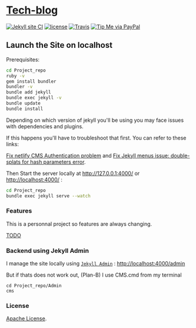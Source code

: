 # [Tech-blog](https://github.com/alainQtec/tech-blog)

[![Jekyll site CI](https://github.com/alainQtec/tech-blog/actions/workflows/jekyll.yml/badge.svg)](https://github.com/alainQtec/tech-blog/actions/workflows/jekyll.yml)
[![license](https://img.shields.io/github/license/alainQtec/tech-blog.svg)](https://github.com/alainQtec/tech-blog/blob/main/LICENSE)
[![Travis](https://img.shields.io/travis/alainQtec/tech-blog.svg)](https://app.travis-ci.com/alainQtec/tech-blog)
[![Tip Me via PayPal](https://img.shields.io/badge/PayPal-tip%20me-1462ab.svg?logo=paypal)](https://www.paypal.me/kitian616)

## **Launch the Site on localhost**

Prerequisites:

```sh
cd Project_repo
ruby -v
gem install bundler
bundler -v
bundle add jekyll
bundle exec jekyll -v
bundle update
bundle install
```

Depending on which version of jekyll you'll be using you may face issues with dependencies and plugins.

If this happens you'll have to troubleshoot that first. You can refer to these links:

[Fix netlify CMS Authentication problem](https://github.com/netlify/netlify-cms/issues/1474) and [Fix Jekyll menus issue: double-splats for hash parameters error](https://github.com/forestryio/jekyll-menus/commit/6c8b53eeb0d4b58743fb6461aa94d84004c8a35d).

Then Start the server locally at <http://127.0.0.1:4000/> or <http://localhost:4000/> :

```bash
cd Project_repo
bundle exec jekyll serve --watch
```

### Features

This is a personnal project so features are always changing.

[TODO](TODO.md)

### **Backend using Jekyll Admin**

I manage the site locally using [`Jekyll Admin`](https://jekyll.github.io/jekyll-admin/) : [http://localhost:4000/admin](http://localhost:4000/admin)

But if thats does not work out, (Plan-B) I use CMS.cmd from my terminal <!-- This script should be smart enough to fix any errors in the Backend, and Quickly open the CMS -->

```batch
cd Project_repo/Admin
cms
```

### License

[Apache License](https://github.com/alainQtec/tech-blog/blob/main/LICENSE).
